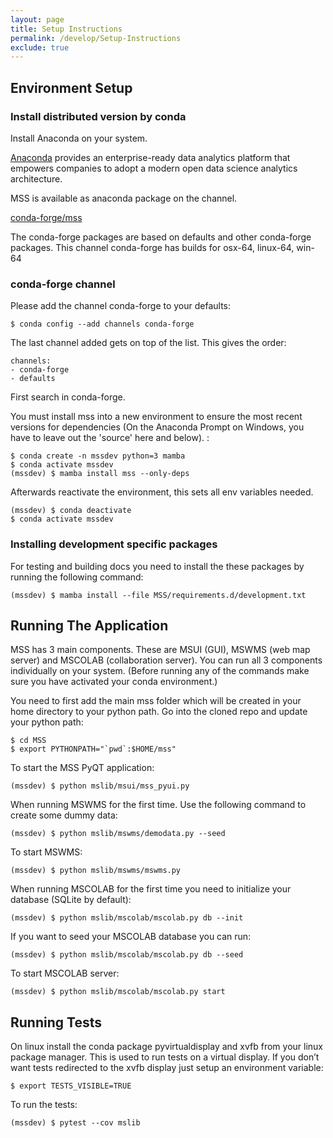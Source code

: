 ```yaml
---
layout: page
title: Setup Instructions
permalink: /develop/Setup-Instructions
exclude: true
---
```


## Environment Setup

### Install distributed version by conda

Install Anaconda on your system.

[Anaconda](https://www.continuum.io/why-anaconda) provides an
enterprise-ready data analytics platform that empowers companies to
adopt a modern open data science analytics architecture.

MSS is available as anaconda package on the channel.

[conda-forge/mss](https://anaconda.org/conda-forge/mss)

The conda-forge packages are based on defaults and other conda-forge
packages. This channel conda-forge has builds for osx-64, linux-64,
win-64

### conda-forge channel

Please add the channel conda-forge to your defaults:

    $ conda config --add channels conda-forge

The last channel added gets on top of the list. This gives the order:

```
channels:
- conda-forge
- defaults
```

First search in  conda-forge.

You must install mss into a new environment to ensure the most recent
versions for dependencies (On the Anaconda Prompt on Windows, you have
to leave out the 'source' here and below). :

    $ conda create -n mssdev python=3 mamba
    $ conda activate mssdev
    (mssdev) $ mamba install mss --only-deps

Afterwards reactivate the environment, this sets all env variables needed.

    (mssdev) $ conda deactivate
    $ conda activate mssdev

### Installing development specific packages

For testing and building docs you need to install the these packages by running the following command:

    (mssdev) $ mamba install --file MSS/requirements.d/development.txt

## Running The Application

MSS has 3 main components. These are MSUI (GUI), MSWMS (web map server) and MSCOLAB (collaboration server). You can run all 3 components individually on your system. (Before running any of the commands make sure you have activated your conda environment.)

You need to first add the main mss folder which will be created in your home directory to your python path. Go into the cloned repo and update your python path:

    $ cd MSS
    $ export PYTHONPATH="`pwd`:$HOME/mss"

To start the MSS PyQT application:

    (mssdev) $ python mslib/msui/mss_pyui.py

When running MSWMS for the first time. Use the following command to create some dummy data:

    (mssdev) $ python mslib/mswms/demodata.py --seed

To start MSWMS:

    (mssdev) $ python mslib/mswms/mswms.py

When running MSCOLAB for the first time you need to initialize your database (SQLite by default):

    (mssdev) $ python mslib/mscolab/mscolab.py db --init

If you want to seed your MSCOLAB database you can run:

    (mssdev) $ python mslib/mscolab/mscolab.py db --seed

To start MSCOLAB server:

    (mssdev) $ python mslib/mscolab/mscolab.py start

## Running Tests

On linux install the conda package pyvirtualdisplay and xvfb from your linux package manager. This is used to run tests on a virtual display. If you don’t want tests redirected to the xvfb display just setup an environment variable:

    $ export TESTS_VISIBLE=TRUE

To run the tests:

    (mssdev) $ pytest --cov mslib
